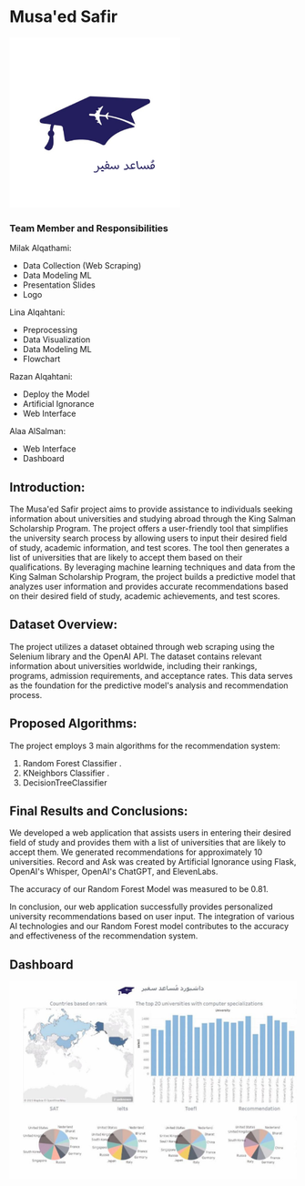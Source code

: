 # Musa'ed Safir 
<div align="left">
    <img src="two.png" width='300'>
</div> 


### Team Member  and Responsibilities 

 Milak Alqathami:
 - Data Collection (Web Scraping)
 - Data Modeling ML 
 - Presentation Slides
 - Logo
   

 Lina Alqahtani:
 - Preprocessing 
 - Data Visualization
 - Data Modeling ML
 - Flowchart
 

Razan Alqahtani:
 - Deploy the Model
 - Artificial Ignorance
 - Web Interface

  
Alaa AlSalman:
  - Web Interface
  - Dashboard


   ## Introduction:
   The Musa'ed Safir project aims to provide assistance to individuals seeking information about universities and studying abroad through the King Salman Scholarship Program. The project offers a user-friendly tool that simplifies the university search process by allowing users to input their desired field of study, academic information, and test scores. The tool then generates a list of universities that are likely to accept them based on their qualifications. By leveraging machine learning techniques and data from the King Salman Scholarship Program, the project builds a predictive model that analyzes user information and provides accurate recommendations based on their desired field of study, academic achievements, and test scores.

  ## Dataset Overview: 

   The project utilizes a dataset obtained through web scraping using the Selenium library and the OpenAI API. The dataset contains relevant information about universities worldwide, including their rankings, programs, admission requirements, and acceptance rates. This data serves as the foundation for the predictive model's analysis and recommendation process.

  ## Proposed Algorithms: 

   The project employs 3 main algorithms for the recommendation system:
   1. Random Forest Classifier .
   2. KNeighbors Classifier .
   3. DecisionTreeClassifier
      

   ## Final Results and Conclusions: 

   We developed a web application that assists users in entering their desired field of study and provides them with a list of universities that are likely to accept them. We generated recommendations for approximately 10 universities.
   Record and Ask was created by Artificial Ignorance using Flask, OpenAI's Whisper, OpenAI's ChatGPT, and ElevenLabs.
  
  The accuracy of our Random Forest Model was measured to be 0.81. 
  
   In conclusion, our web application successfully provides personalized university recommendations based on user input. The integration of various AI technologies and our Random Forest model contributes to the accuracy and effectiveness of the recommendation system.


## Dashboard

<div align="Center">
    <img src="dassh.jpeg" width='700'>
</div> 




   
